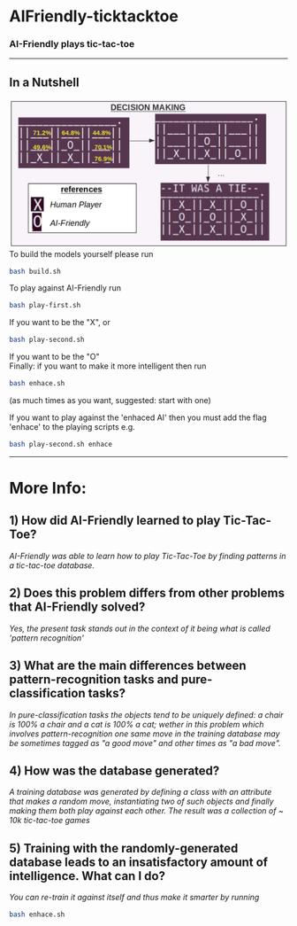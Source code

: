 # AIFriendly-ticktacktoe


<h3>AI-Friendly plays tic-tac-toe</h3>


---

<h2> In a Nutshell </h2>
<img src="./infograph.png">
To build the models yourself please run

```bash
bash build.sh
```

To play against AI-Friendly run
```bash
bash play-first.sh
```
If you want to be the "X", or 

```bash
bash play-second.sh
```

If you want to be the "O"
<br>
Finally: if you want to make it more intelligent then run
```bash
bash enhace.sh
```
(as much times as you want, suggested: start with one)

If you want to play against the 'enhaced AI' then you must add the flag 'enhace' to the playing scripts
e.g.

```bash
bash play-second.sh enhace
```

---

<h1>More Info:</h1>

<h2>1) How did AI-Friendly learned to play Tic-Tac-Toe?</h2>
<i>AI-Friendly was able to learn how to play Tic-Tac-Toe by finding patterns in a tic-tac-toe database.</i>

<h2>2) Does this problem differs from other problems that AI-Friendly solved?</h2>
<i>Yes, the present task stands out in the context of it being what is called 'pattern recognition'</i>

<h2>3) What are the main differences between pattern-recognition tasks and pure-classification tasks?</h2>
<i>In pure-classification tasks the objects tend to be uniquely defined: a chair is 100% a chair and a cat is 100% a cat; wether in this problem which involves pattern-recognition one same move in the training database may be sometimes tagged as "a good move" and other times as "a bad move".</i>

<h2>4) How was the database generated?</h2>
<i>A training database was generated by defining a class with an attribute that makes a random move, instantiating two of such objects and finally making them both play against each other. The result was a collection of ~ 10k tic-tac-toe games</i>

<h2>5) Training with the randomly-generated database leads to an insatisfactory amount of intelligence. What can I do?</h2>
<i>You can re-train it against itself and thus make it smarter by running</i>

```bash
bash enhace.sh
```

